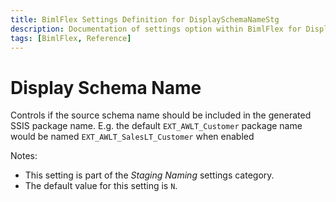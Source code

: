 ```yaml
---
title: BimlFlex Settings Definition for DisplaySchemaNameStg
description: Documentation of settings option within BimlFlex for DisplaySchemaNameStg
tags: [BimlFlex, Reference]
---
```


# Display Schema Name

Controls if the source schema name should be included in the generated SSIS package name. E.g. the default `EXT_AWLT_Customer` package name would be named `EXT_AWLT_SalesLT_Customer` when enabled

Notes:

* This setting is part of the *Staging Naming* settings category.
* The default value for this setting is `N`.
